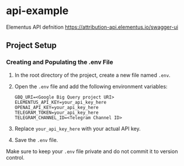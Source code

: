 # api-example

Elementus API defnition https://attribution-api.elementus.io/swagger-ui

## Project Setup

### Creating and Populating the .env File

1. In the root directory of the project, create a new file named `.env`.
2. Open the `.env` file and add the following environment variables:

    ```plaintext
    GBQ_URI=<Google Big Query project URI>
    ELEMENTUS_API_KEY=your_api_key_here
    OPENAI_API_KEY=your_api_key_here
    TELEGRAM_TOKEN=your_api_key_here
    TELEGRAM_CHANNEL_ID=<Telegram Channel ID>
    ```

3. Replace `your_api_key_here` with your actual API key.

4. Save the `.env` file.

Make sure to keep your `.env` file private and do not commit it to version control.